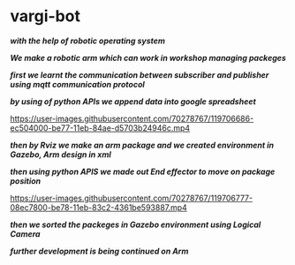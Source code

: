 # vargi-bot

***with the help of robotic operating system***

***We make a robotic arm which can work in workshop managing packeges***

***first we learnt the communication between subscriber and publisher using mqtt communication protocol***

***by using of python APIs we append data into google spreadsheet***


https://user-images.githubusercontent.com/70278767/119706686-ec504000-be77-11eb-84ae-d5703b24946c.mp4


***then by Rviz we make an arm package and we created environment in Gazebo, Arm design in xml***

***then using python APIS we made out End effector to move on package position***


https://user-images.githubusercontent.com/70278767/119706777-08ec7800-be78-11eb-83c2-4361be593887.mp4


***then we sorted the packeges in Gazebo environment using Logical Camera***






***further development is being continued on Arm*** 
